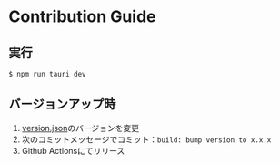 # Contribution Guide

## 実行

```console
$ npm run tauri dev
```

## バージョンアップ時

1. [version.json](version.json)のバージョンを変更
1. 次のコミットメッセージでコミット：`build: bump version to x.x.x`
1. Github Actionsにてリリース